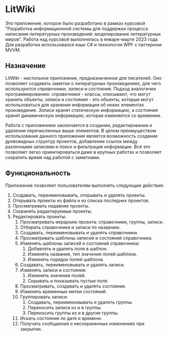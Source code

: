 # LitWiki
Это приложение, которое было разработано в рамках курсовой "Разработка информационной системы для поддержки процесса написания литературных произведений: моделирование литературных миров". Работа над курсовой выполнялась в январе-марте 2023 года. Для разработки использовался язык C# и технология WPF с паттерном MVVM.

## Назначение
LitWiki - настольное приложение, предназначенное для писателей. Оно позволяет создавать заметки о литературных произведениях, для чего используются *справочники*, *записи* и *состояния*. Подход аналогичен программированию: *справочники* - классы, описывают, что могут хранить объекты; *записи* и *состояния* - это объекты, которые могут использоваться для хранения информации об неких элементах произведения. *Записи* хранят статическую информацию, а *состояния* хранят динамическую информацию, которая изменяется со временем.

Работа с приложением заключается в создании, редактировании и удалении перечисленных выше элементов. В целом преимуществом использования данного приложения является возможность создания древовидных структур проектов, добавление ссылок между различными записями и поиск и фильтрация информации. Всё это позволяет легко ориентироваться даже в крупных работах и позволяет сократить время над работой с заметками.

## Функциональность
Приложение позволяет пользователям выполнять следующие действия:
1. Создавать, переименовывать, открывать и удалять проекты.
2. Открывать проекты из файла и из списка последних проектов.
3. Просматривать недавние проекты.
4. Сохранять редактируемые проекты.
5. Редактировать проекты:
    1. Просматривать иерархию проекта: справочники, группы, записи.
    2. Отбирать справочники и записи по названию.
    3. Создавать, переименовывать и удалять справочники.
    4. Просматривать шаблоны записей и состояний справочника.
    5. Изменять шаблоны записей и состояний справочника:
        1. Добавлять и удалять поля в шаблон.
        2. Изменять название, тип значения полей шаблона.
        3. Изменять порядок полей шаблона.
    6. Создавать, переименовывать и удалять записи.
    7. Изменять записи и состояния:
        1. Изменять значения полей.
        2. Скрывать и показывать пустые поля.
    8. Просматривать, создавать и удалять состояния.
    9. Изменять временные метки состояний.
    10. Группировать записи:
        1. Создавать, переименовывать и удалять группы.
        2. Переносить записи из и в группы.
        3. Переносить группы из и в другие группы.
    11. Искать состояния по дате и времени.
    12. Получать сообщаения о несохраненных изменениях при закрытии.
